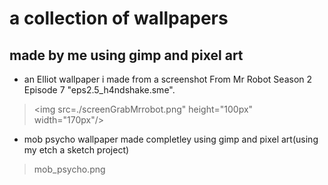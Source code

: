 # a collection of wallpapers 
## made by me using gimp and pixel art
* an Elliot wallpaper i made from a screenshot From Mr Robot Season 2 Episode 7 "eps2.5_h4ndshake.sme".
>  <img src=./screenGrabMrrobot.png" height="100px" width="170px"/>
* mob psycho wallpaper made completley using gimp and pixel art(using my etch a sketch project)
>  mob_psycho.png
